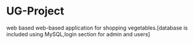 # UG-Project
web based  web-based application for shopping vegetables.[database is included using MySQL,login section for admin and users]
